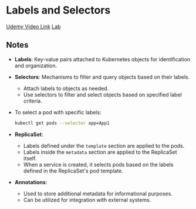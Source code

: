 # Labels and Selectors

[Udemy Video Link](https://udemy.com/course/certified-kubernetes-administrator-with-practice-tests/learn/lecture/14295582#content)
[Lab](https://uklabs.kodekloud.com/topic/practice-test-labels-and-selectors-2/)

## Notes

- **Labels**: Key-value pairs attached to Kubernetes objects for identification and organization.
- **Selectors**: Mechanisms to filter and query objects based on their labels.

  - Attach labels to objects as needed.
  - Use selectors to filter and select objects based on specified label criteria.

- To select a pod with specific labels:

  ```bash
  kubectl get pods --selector app=App1
  ```

- **ReplicaSet**:

  - Labels defined under the `template` section are applied to the pods.
  - Labels inside the `metadata` section are applied to the ReplicaSet itself.
  - When a service is created, it selects pods based on the labels defined in the ReplicaSet's pod template.

- **Annotations**:
  - Used to store additional metadata for informational purposes.
  - Can be utilized for integration with external systems.
